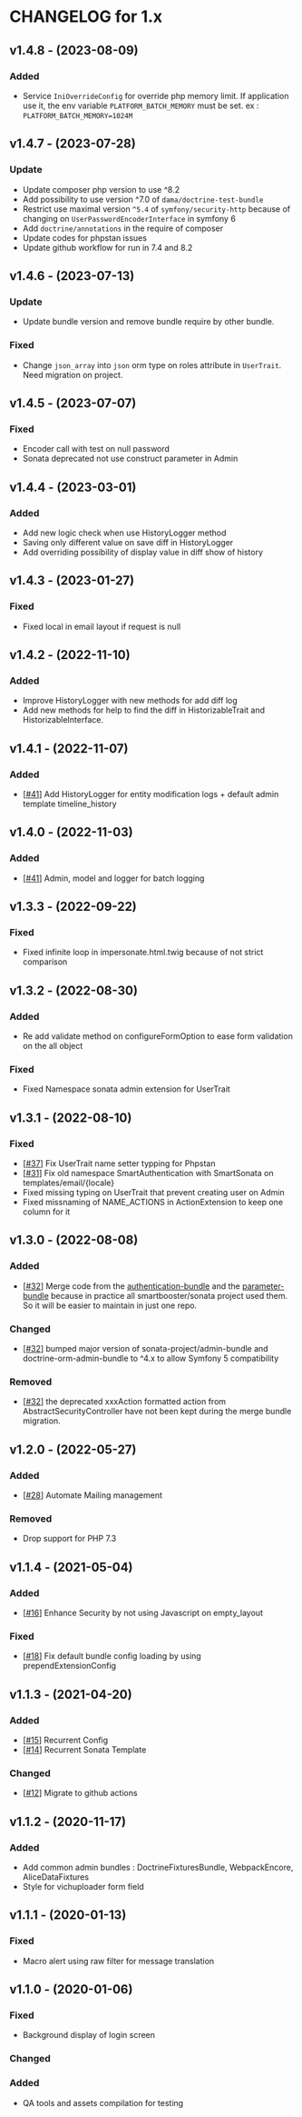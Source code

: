 CHANGELOG for 1.x
===================
## v1.4.8 - (2023-08-09)

### Added

- Service `IniOverrideConfig` for override php memory limit. If application use it, the env variable `PLATFORM_BATCH_MEMORY` must be set. ex : `PLATFORM_BATCH_MEMORY=1024M`

## v1.4.7 - (2023-07-28)

### Update

- Update composer php version to use ^8.2
- Add possibility to use version ^7.0 of `dama/doctrine-test-bundle`
- Restrict use maximal version `^5.4` of `symfony/security-http` because of changing on `UserPasswordEncoderInterface` in symfony 6
- Add `doctrine/annotations` in the require of composer
- Update codes for phpstan issues
- Update github workflow for run in 7.4 and 8.2

## v1.4.6 - (2023-07-13)

### Update

- Update bundle version and remove bundle require by other bundle.

### Fixed

- Change `json_array` into `json` orm type on roles attribute in `UserTrait`. Need migration on project.

## v1.4.5 - (2023-07-07)

### Fixed

- Encoder call with test on null password
- Sonata deprecated not use construct parameter in Admin

## v1.4.4 - (2023-03-01)

### Added

- Add new logic check when use HistoryLogger method
- Saving only different value on save diff in HistoryLogger
- Add overriding possibility of display value in diff show of history

## v1.4.3 - (2023-01-27)

### Fixed

- Fixed local in email layout if request is null

## v1.4.2 - (2022-11-10)

### Added

- Improve HistoryLogger with new methods for add diff log
- Add new methods for help to find the diff in HistorizableTrait and HistorizableInterface.

## v1.4.1 - (2022-11-07)

### Added

- [[#41](https://github.com/smartbooster/sonata-bundle/issues/41)] Add HistoryLogger for entity modification logs + default admin template timeline_history

## v1.4.0 - (2022-11-03)

### Added

- [[#41](https://github.com/smartbooster/sonata-bundle/issues/41)] Admin, model and logger for batch logging

## v1.3.3 - (2022-09-22)

### Fixed

- Fixed infinite loop in impersonate.html.twig because of not strict comparison

## v1.3.2 - (2022-08-30)

### Added

- Re add validate method on configureFormOption to ease form validation on the all object

### Fixed

- Fixed Namespace sonata admin extension for UserTrait 

## v1.3.1 - (2022-08-10)

### Fixed

- [[#37](https://github.com/smartbooster/sonata-bundle/issues/37)] Fix UserTrait name setter typping for Phpstan
- [[#31](https://github.com/smartbooster/sonata-bundle/issues/31)] Fix old namespace SmartAuthentication with SmartSonata on templates/email/{locale}
- Fixed missing typing on UserTrait that prevent creating user on Admin 
- Fixed missnaming of NAME_ACTIONS in ActionExtension to keep one column for it

## v1.3.0 - (2022-08-08)

### Added

- [[#32](https://github.com/smartbooster/sonata-bundle/issues/32)] Merge code from the [authentication-bundle](https://github.com/smartbooster/authentication-bundle) and the [parameter-bundle](https://github.com/smartbooster/parameter-bundle) because in practice all smartbooster/sonata project used them. So it will be easier to maintain in just one repo.  

### Changed

- [[#32](https://github.com/smartbooster/sonata-bundle/issues/32)] bumped major version of sonata-project/admin-bundle and doctrine-orm-admin-bundle to ^4.x to allow Symfony 5 compatibility

### Removed

- [[#32](https://github.com/smartbooster/sonata-bundle/issues/32)] the deprecated xxxAction formatted action from AbstractSecurityController have not been kept during the merge bundle migration. 

## v1.2.0 - (2022-05-27)

### Added

- [[#28](https://github.com/smartbooster/sonata-bundle/issues/28)] Automate Mailing management

### Removed

- Drop support for PHP 7.3

## v1.1.4 - (2021-05-04)

### Added

- [[#16](https://github.com/smartbooster/sonata-bundle/issues/16)] Enhance Security by not using Javascript on empty_layout

### Fixed

- [[#18](https://github.com/smartbooster/sonata-bundle/issues/18)] Fix default bundle config loading by using prependExtensionConfig

## v1.1.3 - (2021-04-20)

### Added 

- [[#15](https://github.com/smartbooster/sonata-bundle/issues/15)] Recurrent Config
- [[#14](https://github.com/smartbooster/sonata-bundle/issues/14)] Recurrent Sonata Template

### Changed

- [[#12](https://github.com/smartbooster/sonata-bundle/issues/12)] Migrate to github actions

## v1.1.2 - (2020-11-17)

### Added

- Add common admin bundles : DoctrineFixturesBundle, WebpackEncore, AliceDataFixtures
- Style for vichuploader form field

## v1.1.1 - (2020-01-13)

### Fixed

- Macro alert using raw filter for message translation

## v1.1.0 - (2020-01-06)

### Fixed

- Background display of login screen

### Changed

### Added

- QA tools and assets compilation for testing
